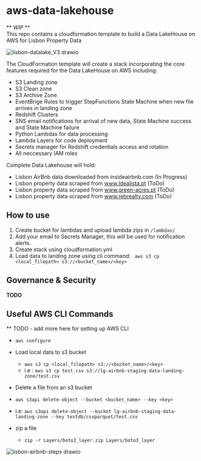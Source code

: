 # aws-data-lakehouse
** *WIP* **  
This repo contains a cloudformation template to build a Data LakeHouse on AWS for Lisbon Property Data

![lisbon-datalake_V3 drawio](https://github.com/LouisYC123/aws-data-lakehouse/assets/97873724/c6dc32de-02e8-4a7b-861a-5f9a877c7b13)



The CloudFormation template will create a stack incorporating the core features required for the Data LakeHouse on AWS including:
- S3 Landing zone
- S3 Clean zone
- S3 Archive Zone
- EventBrige Rules to trigger StepFunctions State Machine when new file arrives in landing zone
- Redshift Clusters
- SNS email notifications for arrival of new data, State Machine success and State Machine failure
- Python Lambdas for data processing
- Lambda Layers for code deployment
- Secrets manager for Redshift credentials access and rotation
- All neccessary IAM roles


Complete Data Lakehouse will hold:
 - Lisbon AirBnb data downloaded from insideairbnb.com  (In Progress)
 - Lisbon property data scraped from www.Idealista.pt (ToDo)
 - Lisbon property data scraped from www.green-acres.pt (ToDo)
 - Lisbon property data scraped from www.rebrealty.com (ToDo)


## How to use 
1. Create bucket for lambdas and upload lambda zips in ```/lambdas/```
2. Add your email to Secrets Manager, this will be used for notification alerts.
1. Create stack using cloudformation.yml
3. Load data to landing zone using cli command: ``` aws s3 cp <local_filepath> s3://<bucket_name>/<key>```



## Governance & Security

**TODO**

## Useful AWS CLI Commands
** TODO - add more here for setting up AWS CLI
- ```aws configure```  

- Load local data to s3 bucket
    - ```aws s3 cp <local_filepath> s3://<bucket_name>/<key>```
    - i.e : ```aws s3 cp test.csv s3://lg-airbnb-staging-data-landing-zone/test.csv```

- Delete a file from an s3 bucket
 -  ```aws s3api delete-object --bucket <bucket_name> --key <key>```
 -  i.e: ```aws s3api delete-object --bucket lg-airbnb-staging-data-landing-zone --key testdb/csvparquet/test.csv```

- zip a file
    - ```zip -r Layers/boto3_layer.zip Layers/boto3_layer```



![lisbon-airbnb-steps drawio](https://github.com/LouisYC123/aws-data-lakehouse/assets/97873724/7cb03522-2106-4d9b-8bef-9b6618dc56fb)
